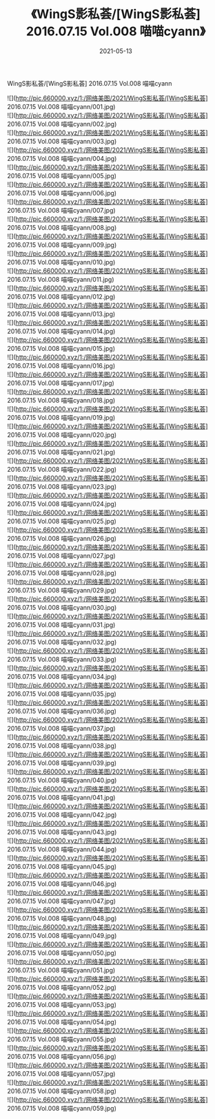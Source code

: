 ﻿---
layout: post
title:  《WingS影私荟/[WingS影私荟] 2016.07.15 Vol.008 喵喵cyann》
date:   2021-05-13
img: http://pic.660000.xyz/1:/网络美图/2021/WingS影私荟/[WingS影私荟] 2016.07.15 Vol.008 喵喵cyann/000.jpg
categories: [美女, 清纯, 唯美]
---

WingS影私荟/[WingS影私荟] 2016.07.15 Vol.008 喵喵cyann

 ![](http://pic.660000.xyz/1:/网络美图/2021/WingS影私荟/[WingS影私荟] 2016.07.15 Vol.008 喵喵cyann/001.jpg) <br>![](http://pic.660000.xyz/1:/网络美图/2021/WingS影私荟/[WingS影私荟] 2016.07.15 Vol.008 喵喵cyann/002.jpg) <br>![](http://pic.660000.xyz/1:/网络美图/2021/WingS影私荟/[WingS影私荟] 2016.07.15 Vol.008 喵喵cyann/003.jpg) <br>![](http://pic.660000.xyz/1:/网络美图/2021/WingS影私荟/[WingS影私荟] 2016.07.15 Vol.008 喵喵cyann/004.jpg) <br>![](http://pic.660000.xyz/1:/网络美图/2021/WingS影私荟/[WingS影私荟] 2016.07.15 Vol.008 喵喵cyann/005.jpg) <br>![](http://pic.660000.xyz/1:/网络美图/2021/WingS影私荟/[WingS影私荟] 2016.07.15 Vol.008 喵喵cyann/006.jpg) <br>![](http://pic.660000.xyz/1:/网络美图/2021/WingS影私荟/[WingS影私荟] 2016.07.15 Vol.008 喵喵cyann/007.jpg) <br>![](http://pic.660000.xyz/1:/网络美图/2021/WingS影私荟/[WingS影私荟] 2016.07.15 Vol.008 喵喵cyann/008.jpg) <br>![](http://pic.660000.xyz/1:/网络美图/2021/WingS影私荟/[WingS影私荟] 2016.07.15 Vol.008 喵喵cyann/009.jpg) <br>![](http://pic.660000.xyz/1:/网络美图/2021/WingS影私荟/[WingS影私荟] 2016.07.15 Vol.008 喵喵cyann/010.jpg) <br>![](http://pic.660000.xyz/1:/网络美图/2021/WingS影私荟/[WingS影私荟] 2016.07.15 Vol.008 喵喵cyann/011.jpg) <br>![](http://pic.660000.xyz/1:/网络美图/2021/WingS影私荟/[WingS影私荟] 2016.07.15 Vol.008 喵喵cyann/012.jpg) <br>![](http://pic.660000.xyz/1:/网络美图/2021/WingS影私荟/[WingS影私荟] 2016.07.15 Vol.008 喵喵cyann/013.jpg) <br>![](http://pic.660000.xyz/1:/网络美图/2021/WingS影私荟/[WingS影私荟] 2016.07.15 Vol.008 喵喵cyann/014.jpg) <br>![](http://pic.660000.xyz/1:/网络美图/2021/WingS影私荟/[WingS影私荟] 2016.07.15 Vol.008 喵喵cyann/015.jpg) <br>![](http://pic.660000.xyz/1:/网络美图/2021/WingS影私荟/[WingS影私荟] 2016.07.15 Vol.008 喵喵cyann/016.jpg) <br>![](http://pic.660000.xyz/1:/网络美图/2021/WingS影私荟/[WingS影私荟] 2016.07.15 Vol.008 喵喵cyann/017.jpg) <br>![](http://pic.660000.xyz/1:/网络美图/2021/WingS影私荟/[WingS影私荟] 2016.07.15 Vol.008 喵喵cyann/018.jpg) <br>![](http://pic.660000.xyz/1:/网络美图/2021/WingS影私荟/[WingS影私荟] 2016.07.15 Vol.008 喵喵cyann/019.jpg) <br>![](http://pic.660000.xyz/1:/网络美图/2021/WingS影私荟/[WingS影私荟] 2016.07.15 Vol.008 喵喵cyann/020.jpg) <br>![](http://pic.660000.xyz/1:/网络美图/2021/WingS影私荟/[WingS影私荟] 2016.07.15 Vol.008 喵喵cyann/021.jpg) <br>![](http://pic.660000.xyz/1:/网络美图/2021/WingS影私荟/[WingS影私荟] 2016.07.15 Vol.008 喵喵cyann/022.jpg) <br>![](http://pic.660000.xyz/1:/网络美图/2021/WingS影私荟/[WingS影私荟] 2016.07.15 Vol.008 喵喵cyann/023.jpg) <br>![](http://pic.660000.xyz/1:/网络美图/2021/WingS影私荟/[WingS影私荟] 2016.07.15 Vol.008 喵喵cyann/024.jpg) <br>![](http://pic.660000.xyz/1:/网络美图/2021/WingS影私荟/[WingS影私荟] 2016.07.15 Vol.008 喵喵cyann/025.jpg) <br>![](http://pic.660000.xyz/1:/网络美图/2021/WingS影私荟/[WingS影私荟] 2016.07.15 Vol.008 喵喵cyann/026.jpg) <br>![](http://pic.660000.xyz/1:/网络美图/2021/WingS影私荟/[WingS影私荟] 2016.07.15 Vol.008 喵喵cyann/027.jpg) <br>![](http://pic.660000.xyz/1:/网络美图/2021/WingS影私荟/[WingS影私荟] 2016.07.15 Vol.008 喵喵cyann/028.jpg) <br>![](http://pic.660000.xyz/1:/网络美图/2021/WingS影私荟/[WingS影私荟] 2016.07.15 Vol.008 喵喵cyann/029.jpg) <br>![](http://pic.660000.xyz/1:/网络美图/2021/WingS影私荟/[WingS影私荟] 2016.07.15 Vol.008 喵喵cyann/030.jpg) <br>![](http://pic.660000.xyz/1:/网络美图/2021/WingS影私荟/[WingS影私荟] 2016.07.15 Vol.008 喵喵cyann/031.jpg) <br>![](http://pic.660000.xyz/1:/网络美图/2021/WingS影私荟/[WingS影私荟] 2016.07.15 Vol.008 喵喵cyann/032.jpg) <br>![](http://pic.660000.xyz/1:/网络美图/2021/WingS影私荟/[WingS影私荟] 2016.07.15 Vol.008 喵喵cyann/033.jpg) <br>![](http://pic.660000.xyz/1:/网络美图/2021/WingS影私荟/[WingS影私荟] 2016.07.15 Vol.008 喵喵cyann/034.jpg) <br>![](http://pic.660000.xyz/1:/网络美图/2021/WingS影私荟/[WingS影私荟] 2016.07.15 Vol.008 喵喵cyann/035.jpg) <br>![](http://pic.660000.xyz/1:/网络美图/2021/WingS影私荟/[WingS影私荟] 2016.07.15 Vol.008 喵喵cyann/036.jpg) <br>![](http://pic.660000.xyz/1:/网络美图/2021/WingS影私荟/[WingS影私荟] 2016.07.15 Vol.008 喵喵cyann/037.jpg) <br>![](http://pic.660000.xyz/1:/网络美图/2021/WingS影私荟/[WingS影私荟] 2016.07.15 Vol.008 喵喵cyann/038.jpg) <br>![](http://pic.660000.xyz/1:/网络美图/2021/WingS影私荟/[WingS影私荟] 2016.07.15 Vol.008 喵喵cyann/039.jpg) <br>![](http://pic.660000.xyz/1:/网络美图/2021/WingS影私荟/[WingS影私荟] 2016.07.15 Vol.008 喵喵cyann/040.jpg) <br>![](http://pic.660000.xyz/1:/网络美图/2021/WingS影私荟/[WingS影私荟] 2016.07.15 Vol.008 喵喵cyann/041.jpg) <br>![](http://pic.660000.xyz/1:/网络美图/2021/WingS影私荟/[WingS影私荟] 2016.07.15 Vol.008 喵喵cyann/042.jpg) <br>![](http://pic.660000.xyz/1:/网络美图/2021/WingS影私荟/[WingS影私荟] 2016.07.15 Vol.008 喵喵cyann/043.jpg) <br>![](http://pic.660000.xyz/1:/网络美图/2021/WingS影私荟/[WingS影私荟] 2016.07.15 Vol.008 喵喵cyann/044.jpg) <br>![](http://pic.660000.xyz/1:/网络美图/2021/WingS影私荟/[WingS影私荟] 2016.07.15 Vol.008 喵喵cyann/045.jpg) <br>![](http://pic.660000.xyz/1:/网络美图/2021/WingS影私荟/[WingS影私荟] 2016.07.15 Vol.008 喵喵cyann/046.jpg) <br>![](http://pic.660000.xyz/1:/网络美图/2021/WingS影私荟/[WingS影私荟] 2016.07.15 Vol.008 喵喵cyann/047.jpg) <br>![](http://pic.660000.xyz/1:/网络美图/2021/WingS影私荟/[WingS影私荟] 2016.07.15 Vol.008 喵喵cyann/048.jpg) <br>![](http://pic.660000.xyz/1:/网络美图/2021/WingS影私荟/[WingS影私荟] 2016.07.15 Vol.008 喵喵cyann/049.jpg) <br>![](http://pic.660000.xyz/1:/网络美图/2021/WingS影私荟/[WingS影私荟] 2016.07.15 Vol.008 喵喵cyann/050.jpg) <br>![](http://pic.660000.xyz/1:/网络美图/2021/WingS影私荟/[WingS影私荟] 2016.07.15 Vol.008 喵喵cyann/051.jpg) <br>![](http://pic.660000.xyz/1:/网络美图/2021/WingS影私荟/[WingS影私荟] 2016.07.15 Vol.008 喵喵cyann/052.jpg) <br>![](http://pic.660000.xyz/1:/网络美图/2021/WingS影私荟/[WingS影私荟] 2016.07.15 Vol.008 喵喵cyann/053.jpg) <br>![](http://pic.660000.xyz/1:/网络美图/2021/WingS影私荟/[WingS影私荟] 2016.07.15 Vol.008 喵喵cyann/054.jpg) <br>![](http://pic.660000.xyz/1:/网络美图/2021/WingS影私荟/[WingS影私荟] 2016.07.15 Vol.008 喵喵cyann/055.jpg) <br>![](http://pic.660000.xyz/1:/网络美图/2021/WingS影私荟/[WingS影私荟] 2016.07.15 Vol.008 喵喵cyann/056.jpg) <br>![](http://pic.660000.xyz/1:/网络美图/2021/WingS影私荟/[WingS影私荟] 2016.07.15 Vol.008 喵喵cyann/057.jpg) <br>![](http://pic.660000.xyz/1:/网络美图/2021/WingS影私荟/[WingS影私荟] 2016.07.15 Vol.008 喵喵cyann/058.jpg) <br>![](http://pic.660000.xyz/1:/网络美图/2021/WingS影私荟/[WingS影私荟] 2016.07.15 Vol.008 喵喵cyann/059.jpg) <br>